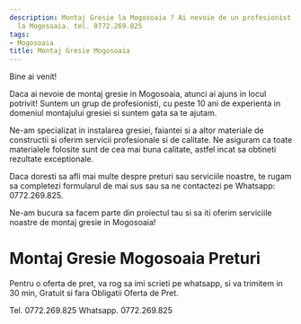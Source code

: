 ```yaml
---
description: Montaj Gresie la Mogosoaia ? Ai nevoie de un profesionist in Montaj Gresie
  la Mogosoaia. tel. 0772.269.825
tags:
- Mogosoaia
title: Montaj Gresie Mogosoaia
---
```



Bine ai venit! 

Daca ai nevoie de montaj gresie in Mogosoaia, atunci ai ajuns in locul potrivit! Suntem un grup de profesionisti, cu peste 10 ani de experienta in domeniul montajului gresiei si suntem gata sa te ajutam. 

Ne-am specializat in instalarea gresiei, faiantei si a altor materiale de constructii si oferim servicii profesionale si de calitate. Ne asiguram ca toate materialele folosite sunt de cea mai buna calitate, astfel incat sa obtineti rezultate exceptionale. 

Daca doresti sa afli mai multe despre preturi sau serviciile noastre, te rugam sa completezi formularul de mai sus sau sa ne contactezi pe Whatsapp: 0772.269.825. 

Ne-am bucura sa facem parte din proiectul tau si sa iti oferim serviciile noastre de montaj gresie in Mogosoaia!

# Montaj Gresie Mogosoaia Preturi
Pentru o oferta de pret, va rog sa imi scrieti pe whatsapp, si va trimitem in 30 min, Gratuit si fara Obligatii Oferta de Pret.

Tel. 0772.269.825
Whatsapp. 0772.269.825